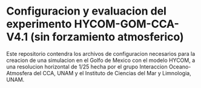 # Configuracion y evaluacion del experimento HYCOM-GOM-CCA-V4.1 (sin forzamiento atmosferico)

Este repositorio contendra los archivos de configuracion necesarios para la creacion de una simulacion en el Golfo de Mexico con el modelo HYCOM, a una resolucion horizontal de 1/25  hecha por el grupo Interaccion Oceano-Atmosfera del CCA, UNAM y el Instituto de Ciencias del Mar y Limnologia, UNAM.





